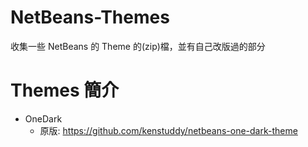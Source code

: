 # NetBeans-Themes
收集一些 NetBeans 的 Theme 的(zip)檔，並有自己改版過的部分


# Themes 簡介

* OneDark
  * 原版: https://github.com/kenstuddy/netbeans-one-dark-theme
